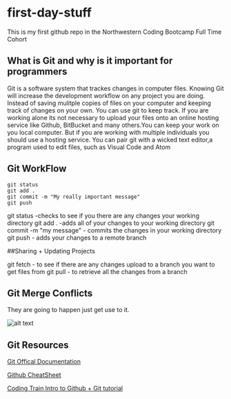 # first-day-stuff
This is my first github repo in the Northwestern Coding Bootcamp Full Time Cohort

## What is Git and why is it important for programmers

Git is a software system that trackes changes in computer files.
Knowing Git will increase the development workflow on any project you are doing. Instead of saving mulitple copies of files on your 
computer and keeping track of changes on your own. You can use git to keep track. If you are working alone its not necessary to upload your files onto an
online hosting service like Github, BitBucket and many others.You can keep your work on you local computer. But if you are working with multiple individuals you should use a hosting 
service. You can pair git with a wicked text editor,a program used to edit files, such as Visual Code and Atom

## Git WorkFlow

```
git status
git add .
git commit -m "My really important message"
git push

```

git status -checks to see if you there are any changes your working directory
git add . -adds all of your changes to your working directory
git commit -m  "my message" - commits the changes in your working directory 
git push - adds your changes to a remote branch

##Sharing + Updating Projects

git fetch - to see if there are any changes upload to a branch you want to get files from
git pull - to retrieve all the changes from a branch

## Git Merge Conflicts
They are going to happen just get use to it.


![alt text](http://s.quickmeme.com/img/59/5950b24260b65d0f5755d8b085401970b7a1361a4ce41f32fef557812f9164a8.jpg "Git Humor")


## Git Resources
[Git Offical Documentation](https://git-scm.com/documentation)

[Github CheatSheet](https://education.github.com/git-cheat-sheet-education.pdf)

[Coding Train Intro to Github + Git tutorial](https://www.youtube.com/watch?v=BCQHnlnPusY)




